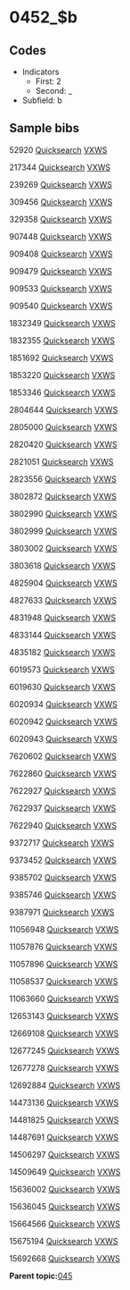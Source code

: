 # 0452\_$b

## Codes

-   Indicators
    -   First: 2
    -   Second: \_
-   Subfield: b

## Sample bibs

52920 [Quicksearch](https://search.library.yale.edu/catalog/52920) [VXWS](http://prodorbis.library.yale.edu:7014/vxws/GetHoldingsService?bibId=52920)

217344 [Quicksearch](https://search.library.yale.edu/catalog/217344) [VXWS](http://prodorbis.library.yale.edu:7014/vxws/GetHoldingsService?bibId=217344)

239269 [Quicksearch](https://search.library.yale.edu/catalog/239269) [VXWS](http://prodorbis.library.yale.edu:7014/vxws/GetHoldingsService?bibId=239269)

309456 [Quicksearch](https://search.library.yale.edu/catalog/309456) [VXWS](http://prodorbis.library.yale.edu:7014/vxws/GetHoldingsService?bibId=309456)

329358 [Quicksearch](https://search.library.yale.edu/catalog/329358) [VXWS](http://prodorbis.library.yale.edu:7014/vxws/GetHoldingsService?bibId=329358)

907448 [Quicksearch](https://search.library.yale.edu/catalog/907448) [VXWS](http://prodorbis.library.yale.edu:7014/vxws/GetHoldingsService?bibId=907448)

909408 [Quicksearch](https://search.library.yale.edu/catalog/909408) [VXWS](http://prodorbis.library.yale.edu:7014/vxws/GetHoldingsService?bibId=909408)

909479 [Quicksearch](https://search.library.yale.edu/catalog/909479) [VXWS](http://prodorbis.library.yale.edu:7014/vxws/GetHoldingsService?bibId=909479)

909533 [Quicksearch](https://search.library.yale.edu/catalog/909533) [VXWS](http://prodorbis.library.yale.edu:7014/vxws/GetHoldingsService?bibId=909533)

909540 [Quicksearch](https://search.library.yale.edu/catalog/909540) [VXWS](http://prodorbis.library.yale.edu:7014/vxws/GetHoldingsService?bibId=909540)

1832349 [Quicksearch](https://search.library.yale.edu/catalog/1832349) [VXWS](http://prodorbis.library.yale.edu:7014/vxws/GetHoldingsService?bibId=1832349)

1832355 [Quicksearch](https://search.library.yale.edu/catalog/1832355) [VXWS](http://prodorbis.library.yale.edu:7014/vxws/GetHoldingsService?bibId=1832355)

1851692 [Quicksearch](https://search.library.yale.edu/catalog/1851692) [VXWS](http://prodorbis.library.yale.edu:7014/vxws/GetHoldingsService?bibId=1851692)

1853220 [Quicksearch](https://search.library.yale.edu/catalog/1853220) [VXWS](http://prodorbis.library.yale.edu:7014/vxws/GetHoldingsService?bibId=1853220)

1853346 [Quicksearch](https://search.library.yale.edu/catalog/1853346) [VXWS](http://prodorbis.library.yale.edu:7014/vxws/GetHoldingsService?bibId=1853346)

2804644 [Quicksearch](https://search.library.yale.edu/catalog/2804644) [VXWS](http://prodorbis.library.yale.edu:7014/vxws/GetHoldingsService?bibId=2804644)

2805000 [Quicksearch](https://search.library.yale.edu/catalog/2805000) [VXWS](http://prodorbis.library.yale.edu:7014/vxws/GetHoldingsService?bibId=2805000)

2820420 [Quicksearch](https://search.library.yale.edu/catalog/2820420) [VXWS](http://prodorbis.library.yale.edu:7014/vxws/GetHoldingsService?bibId=2820420)

2821051 [Quicksearch](https://search.library.yale.edu/catalog/2821051) [VXWS](http://prodorbis.library.yale.edu:7014/vxws/GetHoldingsService?bibId=2821051)

2823556 [Quicksearch](https://search.library.yale.edu/catalog/2823556) [VXWS](http://prodorbis.library.yale.edu:7014/vxws/GetHoldingsService?bibId=2823556)

3802872 [Quicksearch](https://search.library.yale.edu/catalog/3802872) [VXWS](http://prodorbis.library.yale.edu:7014/vxws/GetHoldingsService?bibId=3802872)

3802990 [Quicksearch](https://search.library.yale.edu/catalog/3802990) [VXWS](http://prodorbis.library.yale.edu:7014/vxws/GetHoldingsService?bibId=3802990)

3802999 [Quicksearch](https://search.library.yale.edu/catalog/3802999) [VXWS](http://prodorbis.library.yale.edu:7014/vxws/GetHoldingsService?bibId=3802999)

3803002 [Quicksearch](https://search.library.yale.edu/catalog/3803002) [VXWS](http://prodorbis.library.yale.edu:7014/vxws/GetHoldingsService?bibId=3803002)

3803618 [Quicksearch](https://search.library.yale.edu/catalog/3803618) [VXWS](http://prodorbis.library.yale.edu:7014/vxws/GetHoldingsService?bibId=3803618)

4825904 [Quicksearch](https://search.library.yale.edu/catalog/4825904) [VXWS](http://prodorbis.library.yale.edu:7014/vxws/GetHoldingsService?bibId=4825904)

4827633 [Quicksearch](https://search.library.yale.edu/catalog/4827633) [VXWS](http://prodorbis.library.yale.edu:7014/vxws/GetHoldingsService?bibId=4827633)

4831948 [Quicksearch](https://search.library.yale.edu/catalog/4831948) [VXWS](http://prodorbis.library.yale.edu:7014/vxws/GetHoldingsService?bibId=4831948)

4833144 [Quicksearch](https://search.library.yale.edu/catalog/4833144) [VXWS](http://prodorbis.library.yale.edu:7014/vxws/GetHoldingsService?bibId=4833144)

4835182 [Quicksearch](https://search.library.yale.edu/catalog/4835182) [VXWS](http://prodorbis.library.yale.edu:7014/vxws/GetHoldingsService?bibId=4835182)

6019573 [Quicksearch](https://search.library.yale.edu/catalog/6019573) [VXWS](http://prodorbis.library.yale.edu:7014/vxws/GetHoldingsService?bibId=6019573)

6019630 [Quicksearch](https://search.library.yale.edu/catalog/6019630) [VXWS](http://prodorbis.library.yale.edu:7014/vxws/GetHoldingsService?bibId=6019630)

6020934 [Quicksearch](https://search.library.yale.edu/catalog/6020934) [VXWS](http://prodorbis.library.yale.edu:7014/vxws/GetHoldingsService?bibId=6020934)

6020942 [Quicksearch](https://search.library.yale.edu/catalog/6020942) [VXWS](http://prodorbis.library.yale.edu:7014/vxws/GetHoldingsService?bibId=6020942)

6020943 [Quicksearch](https://search.library.yale.edu/catalog/6020943) [VXWS](http://prodorbis.library.yale.edu:7014/vxws/GetHoldingsService?bibId=6020943)

7620602 [Quicksearch](https://search.library.yale.edu/catalog/7620602) [VXWS](http://prodorbis.library.yale.edu:7014/vxws/GetHoldingsService?bibId=7620602)

7622860 [Quicksearch](https://search.library.yale.edu/catalog/7622860) [VXWS](http://prodorbis.library.yale.edu:7014/vxws/GetHoldingsService?bibId=7622860)

7622927 [Quicksearch](https://search.library.yale.edu/catalog/7622927) [VXWS](http://prodorbis.library.yale.edu:7014/vxws/GetHoldingsService?bibId=7622927)

7622937 [Quicksearch](https://search.library.yale.edu/catalog/7622937) [VXWS](http://prodorbis.library.yale.edu:7014/vxws/GetHoldingsService?bibId=7622937)

7622940 [Quicksearch](https://search.library.yale.edu/catalog/7622940) [VXWS](http://prodorbis.library.yale.edu:7014/vxws/GetHoldingsService?bibId=7622940)

9372717 [Quicksearch](https://search.library.yale.edu/catalog/9372717) [VXWS](http://prodorbis.library.yale.edu:7014/vxws/GetHoldingsService?bibId=9372717)

9373452 [Quicksearch](https://search.library.yale.edu/catalog/9373452) [VXWS](http://prodorbis.library.yale.edu:7014/vxws/GetHoldingsService?bibId=9373452)

9385702 [Quicksearch](https://search.library.yale.edu/catalog/9385702) [VXWS](http://prodorbis.library.yale.edu:7014/vxws/GetHoldingsService?bibId=9385702)

9385746 [Quicksearch](https://search.library.yale.edu/catalog/9385746) [VXWS](http://prodorbis.library.yale.edu:7014/vxws/GetHoldingsService?bibId=9385746)

9387971 [Quicksearch](https://search.library.yale.edu/catalog/9387971) [VXWS](http://prodorbis.library.yale.edu:7014/vxws/GetHoldingsService?bibId=9387971)

11056948 [Quicksearch](https://search.library.yale.edu/catalog/11056948) [VXWS](http://prodorbis.library.yale.edu:7014/vxws/GetHoldingsService?bibId=11056948)

11057876 [Quicksearch](https://search.library.yale.edu/catalog/11057876) [VXWS](http://prodorbis.library.yale.edu:7014/vxws/GetHoldingsService?bibId=11057876)

11057896 [Quicksearch](https://search.library.yale.edu/catalog/11057896) [VXWS](http://prodorbis.library.yale.edu:7014/vxws/GetHoldingsService?bibId=11057896)

11058537 [Quicksearch](https://search.library.yale.edu/catalog/11058537) [VXWS](http://prodorbis.library.yale.edu:7014/vxws/GetHoldingsService?bibId=11058537)

11063660 [Quicksearch](https://search.library.yale.edu/catalog/11063660) [VXWS](http://prodorbis.library.yale.edu:7014/vxws/GetHoldingsService?bibId=11063660)

12653143 [Quicksearch](https://search.library.yale.edu/catalog/12653143) [VXWS](http://prodorbis.library.yale.edu:7014/vxws/GetHoldingsService?bibId=12653143)

12669108 [Quicksearch](https://search.library.yale.edu/catalog/12669108) [VXWS](http://prodorbis.library.yale.edu:7014/vxws/GetHoldingsService?bibId=12669108)

12677245 [Quicksearch](https://search.library.yale.edu/catalog/12677245) [VXWS](http://prodorbis.library.yale.edu:7014/vxws/GetHoldingsService?bibId=12677245)

12677278 [Quicksearch](https://search.library.yale.edu/catalog/12677278) [VXWS](http://prodorbis.library.yale.edu:7014/vxws/GetHoldingsService?bibId=12677278)

12692884 [Quicksearch](https://search.library.yale.edu/catalog/12692884) [VXWS](http://prodorbis.library.yale.edu:7014/vxws/GetHoldingsService?bibId=12692884)

14473136 [Quicksearch](https://search.library.yale.edu/catalog/14473136) [VXWS](http://prodorbis.library.yale.edu:7014/vxws/GetHoldingsService?bibId=14473136)

14481825 [Quicksearch](https://search.library.yale.edu/catalog/14481825) [VXWS](http://prodorbis.library.yale.edu:7014/vxws/GetHoldingsService?bibId=14481825)

14487691 [Quicksearch](https://search.library.yale.edu/catalog/14487691) [VXWS](http://prodorbis.library.yale.edu:7014/vxws/GetHoldingsService?bibId=14487691)

14506297 [Quicksearch](https://search.library.yale.edu/catalog/14506297) [VXWS](http://prodorbis.library.yale.edu:7014/vxws/GetHoldingsService?bibId=14506297)

14509649 [Quicksearch](https://search.library.yale.edu/catalog/14509649) [VXWS](http://prodorbis.library.yale.edu:7014/vxws/GetHoldingsService?bibId=14509649)

15636002 [Quicksearch](https://search.library.yale.edu/catalog/15636002) [VXWS](http://prodorbis.library.yale.edu:7014/vxws/GetHoldingsService?bibId=15636002)

15636045 [Quicksearch](https://search.library.yale.edu/catalog/15636045) [VXWS](http://prodorbis.library.yale.edu:7014/vxws/GetHoldingsService?bibId=15636045)

15664566 [Quicksearch](https://search.library.yale.edu/catalog/15664566) [VXWS](http://prodorbis.library.yale.edu:7014/vxws/GetHoldingsService?bibId=15664566)

15675194 [Quicksearch](https://search.library.yale.edu/catalog/15675194) [VXWS](http://prodorbis.library.yale.edu:7014/vxws/GetHoldingsService?bibId=15675194)

15692668 [Quicksearch](https://search.library.yale.edu/catalog/15692668) [VXWS](http://prodorbis.library.yale.edu:7014/vxws/GetHoldingsService?bibId=15692668)

**Parent topic:**[045](../../tags/045/045.md)


